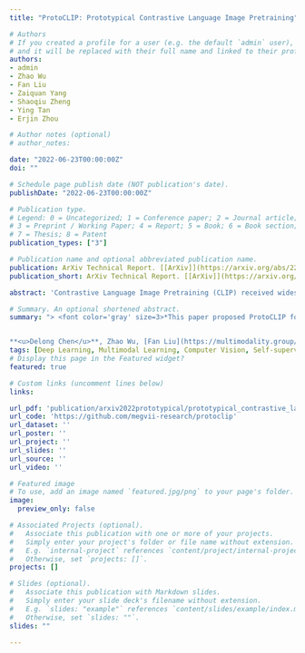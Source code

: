 ```yaml
---
title: "ProtoCLIP: Prototypical Contrastive Language Image Pretraining"

# Authors
# If you created a profile for a user (e.g. the default `admin` user), write the username (folder name) here 
# and it will be replaced with their full name and linked to their profile.
authors:
- admin
- Zhao Wu
- Fan Liu
- Zaiquan Yang
- Shaoqiu Zheng
- Ying Tan
- Erjin Zhou

# Author notes (optional)
# author_notes:

date: "2022-06-23T00:00:00Z"
doi: ""

# Schedule page publish date (NOT publication's date).
publishDate: "2022-06-23T00:00:00Z"

# Publication type.
# Legend: 0 = Uncategorized; 1 = Conference paper; 2 = Journal article;
# 3 = Preprint / Working Paper; 4 = Report; 5 = Book; 6 = Book section;
# 7 = Thesis; 8 = Patent
publication_types: ["3"]

# Publication name and optional abbreviated publication name.
publication: ArXiv Technical Report. [[ArXiv]](https://arxiv.org/abs/2206.10996)
publication_short: ArXiv Technical Report. [[ArXiv]](https://arxiv.org/abs/2206.10996)

abstract: 'Contrastive Language Image Pretraining (CLIP) received widespread attention since its learned representations can be transferred well to various downstream tasks. During CLIP training, the InfoNCE objective aims to align positive image-text pairs and separate negative ones. In this paper, we show a representation grouping effect during this process: the InfoNCE objective indirectly groups semantically similar representations together via randomly emerged within-modal anchors. We introduce Prototypical Contrastive Language Image Pretraining (ProtoCLIP) to enhance such grouping by boosting its efficiency and increasing its robustness against modality gap. Specifically, ProtoCLIP sets up prototype-level discrimination between image and text spaces, which efficiently transfers higher-level structural knowledge. We further propose Prototypical Back Translation (PBT) to decouple representation grouping from representation alignment, resulting in effective learning of meaningful representations under large modality gap. PBT also enables us to introduce additional external teachers with richer prior knowledge. ProtoCLIP is trained with an online episodic training strategy, which makes it can be scaled up to unlimited amounts of data. We train our ProtoCLIP on Conceptual Captions and achieved an +5.81% ImageNet linear probing improvement and an +2.01% ImageNet zero-shot classification improvement. On larger YFCC dataset, ProtoCLIP matches the performance of CLIP with 4×fewer pretraining epochs.'

# Summary. An optional shortened abstract.
summary: "> <font color='gray' size=3>*This paper proposed ProtoCLIP for improved representation grouping and enhanced robustness against modality gap in large-scale vision language pretraining. ProtoCLIP improved linear probing and zero-shot accuracy by 5.8% and 2.0%, and matched the performance of CLIP with 4×fewer epochs.*</font>


**<u>Delong Chen</u>**, Zhao Wu, [Fan Liu](https://multimodality.group/author/%E5%88%98%E5%87%A1/), Zaiquan Yang, [Shaoqiu Zheng](https://scholar.google.com/citations?user=SzXZH6kAAAAJ), [Ying Tan](https://scholar.google.com/citations?user=PjNxSPsAAAAJ), [Erjin Zhou](https://scholar.google.com/citations?user=k2ziPUsAAAAJ). [*ArXiv preprint*](https://arxiv.org/abs/2206.10996), 2022 (under review)"
tags: [Deep Learning, Multimodal Learning, Computer Vision, Self-supervised Learning]
# Display this page in the Featured widget?
featured: true

# Custom links (uncomment lines below)
links:

url_pdf: 'publication/arxiv2022prototypical/prototypical_contrastive_language_image_pretraining.pdf'
url_code: 'https://github.com/megvii-research/protoclip'
url_dataset: ''
url_poster: ''
url_project: ''
url_slides: ''
url_source: ''
url_video: ''

# Featured image
# To use, add an image named `featured.jpg/png` to your page's folder. 
image:
  preview_only: false

# Associated Projects (optional).
#   Associate this publication with one or more of your projects.
#   Simply enter your project's folder or file name without extension.
#   E.g. `internal-project` references `content/project/internal-project/index.md`.
#   Otherwise, set `projects: []`.
projects: []

# Slides (optional).
#   Associate this publication with Markdown slides.
#   Simply enter your slide deck's filename without extension.
#   E.g. `slides: "example"` references `content/slides/example/index.md`.
#   Otherwise, set `slides: ""`.
slides: ""

---
```


